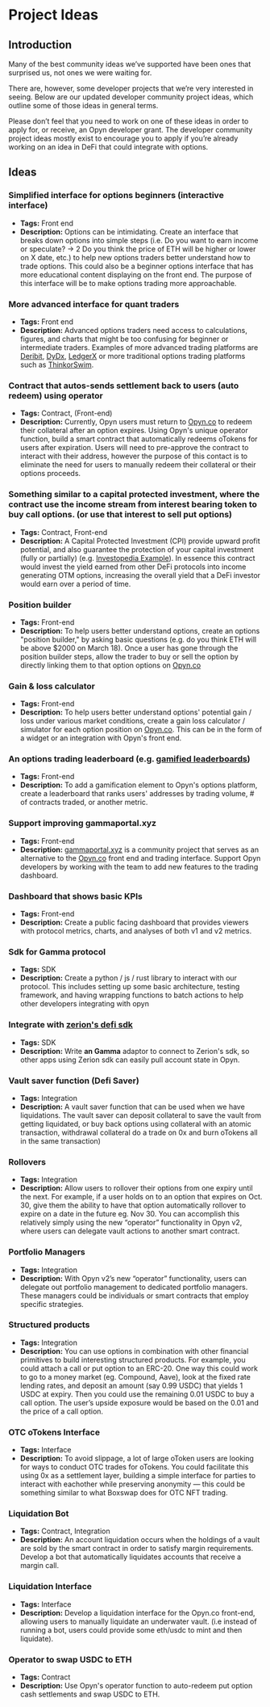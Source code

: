 # Project Ideas

## Introduction

Many of the best community ideas we’ve supported have been ones that surprised us, not ones we were waiting for.

There are, however, some developer projects that we’re very interested in seeing. Below are our updated developer community project ideas, which outline some of those ideas in general terms.

Please don’t feel that you need to work on one of these ideas in order to apply for, or receive, an Opyn developer grant. The developer community project ideas mostly exist to encourage you to apply if you’re already working on an idea in DeFi that could integrate with options.

## Ideas

### Simplified interface for options beginners (interactive interface)

- **Tags:** Front end
- **Description:** Options can be intimidating. Create an interface that breaks down options into simple steps (i.e. Do you want to earn income or speculate? → 2 Do you think the price of ETH will be higher or lower on X date, etc.) to help new options traders better understand how to trade options. This could also be a beginner options interface that has more educational content displaying on the front end. The purpose of this interface will be to make options trading more approachable.

### More advanced interface for quant traders

- **Tags:** Front end
- **Description:** Advanced options traders need access to calculations, figures, and charts that might be too confusing for beginner or intermediate traders. Examples of more advanced trading platforms are [Deribit](https://www.deribit.com/), [DyDx](https://dydx.exchange/), [LedgerX](https://www.ledgerx.com/options) or more traditional options trading platforms such as [ThinkorSwim](https://www.tdameritrade.com/tools-and-platforms/thinkorswim/desktop.page).

### Contract that autos-sends settlement back to users (auto redeem) using operator

- **Tags:** Contract, (Front-end)
- **Description:** Currently, Opyn users must return to [Opyn.co](http://opyn.co/) to redeem their collateral after an option expires. Using Opyn's unique operator function, build a smart contract that automatically redeems oTokens for users after expiration. Users will need to pre-approve the contract to interact with their address, however the purpose of this contact is to eliminate the need for users to manually redeem their collateral or their options proceeds.

### Something similar to a capital protected investment, where the contract use the income stream from interest bearing token to buy call options. (or use that interest to sell put options)

- **Tags:** Contract, Front-end
- **Description:** A Capital Protected Investment (CPI) provide upward profit potential, and also guarantee the protection of your capital investment (fully or partially) (e.g. [Investopedia Example](https://www.investopedia.com/articles/investing/073115/how-create-capital-protected-investment-using-options.asp)). In essence this contract would invest the yield earned from other DeFi protocols into income generating OTM options, increasing the overall yield that a DeFi investor would earn over a period of time.

### Position builder

- **Tags:** Front-end
- **Description:** To help users better understand options, create an options "position builder," by asking basic questions (e.g. do you think ETH will be above $2000 on March 18). Once a user has gone through the position builder steps, allow the trader to buy or sell the option by directly linking them to that option options on [Opyn.co](http://opyn.co/)

### Gain & loss calculator

- **Tags:** Front-end
- **Description:** To help users better understand options' potential gain / loss under various market conditions, create a gain loss calculator / simulator for each option position on [Opyn.co](http://opyn.co/). This can be in the form of a widget or an integration with Opyn's front end.

### An options trading leaderboard (e.g. [gamified leaderboards](https://matcha.xyz/moolah))

- **Tags:** Front-end
- **Description:** To add a gamification element to Opyn's options platform, create a leaderboard that ranks users' addresses by trading volume, # of contracts traded, or another metric.

### Support improving gammaportal.xyz

- **Tags:** Front-end
- **Description:** [gammaportal.xyz](http://gammaportal.xyz/) is a community project that serves as an alternative to the [Opyn.co](http://opyn.co/) front end and trading interface. Support Opyn developers by working with the team to add new features to the trading dashboard.

### Dashboard that shows basic KPIs

- **Tags:** Front-end
- **Description:** Create a public facing dashboard that provides viewers with protocol metrics, charts, and analyses of both v1 and v2 metrics.

### Sdk for Gamma protocol

- **Tags:** SDK
- **Description:** Create a python / js / rust library to interact with our protocol. This includes setting up some basic architecture, testing framework, and having wrapping functions to batch actions to help other developers integrating with opyn

### Integrate with [zerion's defi sdk](https://github.com/zeriontech/defi-sdk)

- **Tags:** SDK
- **Description:** Write **an Gamma** adaptor to connect to Zerion's sdk, so other apps using Zerion sdk can easily pull account state in Opyn.

### Vault saver function (Defi Saver)

- **Tags:** Integration
- **Description:** A vault saver function that can be used when we have liquidations. The vault saver can deposit collateral to save the vault from getting liquidated, or buy back options using collateral with an atomic transaction, withdrawal collateral do a trade on 0x and burn oTokens all in the same transaction)

### Rollovers

- **Tags:** Integration
- **Description:** Allow users to rollover their options from one expiry until the next. For example, if a user holds on to an option that expires on Oct. 30, give them the ability to have that option automatically rollover to expire on a date in the future eg. Nov 30. You can accomplish this relatively simply using the new “operator” functionality in Opyn v2, where users can delegate vault actions to another smart contract.

### Portfolio Managers

- **Tags:** Integration
- **Description:** With Opyn v2’s new “operator” functionality, users can delegate out portfolio management to dedicated portfolio managers. These managers could be individuals or smart contracts that employ specific strategies.

### Structured products

- **Tags:** Integration
- **Description:** You can use options in combination with other financial primitives to build interesting structured products. For example, you could attach a call or put option to an ERC-20. One way this could work to go to a money market (eg. Compound, Aave), look at the fixed rate lending rates, and deposit an amount (say 0.99 USDC) that yields 1 USDC at expiry. Then you could use the remaining 0.01 USDC to buy a call option. The user’s upside exposure would be based on the 0.01 and the price of a call option.

### OTC oTokens Interface

- **Tags:** Interface
- **Description:** To avoid slippage, a lot of large oToken users are looking for ways to conduct OTC trades for oTokens. You could facilitate this using 0x as a settlement layer, building a simple interface for parties to interact with eachother while preserving anonymity — this could be something similar to what Boxswap does for OTC NFT trading.

### Liquidation Bot

- **Tags:** Contract, Integration 
- **Description:** An account liquidation occurs when the holdings of a vault are sold by the smart contract in order to satisfy margin requirements. Develop a bot that automatically liquidates accounts that receive a margin call.

### Liquidation Interface

- **Tags:** Interface
- **Description:** Develop a liquidation interface for the Opyn.co front-end, allowing users to manually liquidate an underwater vault. (i.e instead of running a bot, users could provide some eth/usdc to mint and then liquidate).

### Operator to swap USDC to ETH

- **Tags:** Contract
- **Description:** Use Opyn's operator function to auto-redeem put option cash settlements and swap USDC to ETH.


